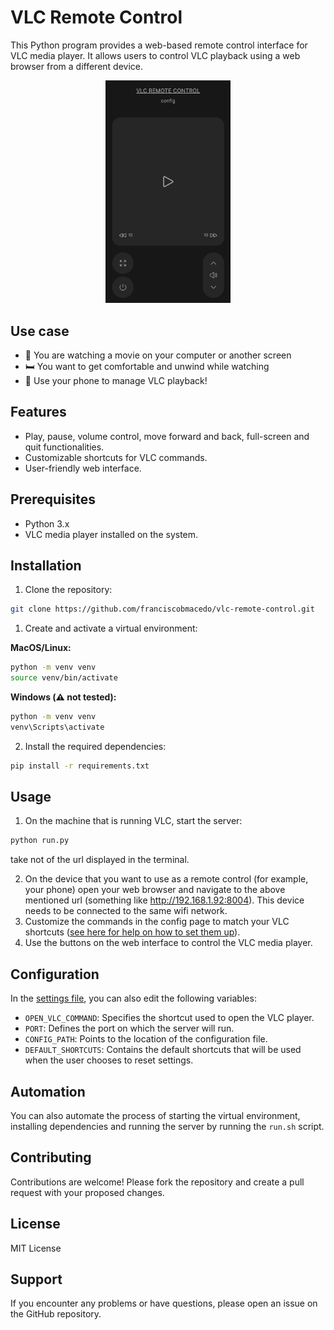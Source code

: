 # VLC Remote Control

This Python program provides a web-based remote control interface for VLC media player. It allows users to control VLC playback using a web browser from a different device.

<p align="center">
  <img width="200"  src="img/screenshot.jpg">
</p>

## Use case

- 🎥 You are watching a movie on your computer or another screen
- 🛏️ You want to get comfortable and unwind while watching
- 📱 Use your phone to manage VLC playback!

## Features
- Play, pause, volume control, move forward and back, full-screen and quit functionalities.
- Customizable shortcuts for VLC commands.
- User-friendly web interface.

## Prerequisites
- Python 3.x
- VLC media player installed on the system.

## Installation
1. Clone the repository:

```bash
git clone https://github.com/franciscobmacedo/vlc-remote-control.git
```

1. Create and activate a virtual environment:

**MacOS/Linux:**
```bash
python -m venv venv
source venv/bin/activate
```

**Windows (:warning: not tested):**
```bash
python -m venv venv
venv\Scripts\activate
```

2. Install the required dependencies:
```bash
pip install -r requirements.txt
```

## Usage

1. On the machine that is running VLC, start the server:

```bash
python run.py
```
take not of the url displayed in the terminal.

2. On the device that you want to use as a remote control (for example, your phone) open your web browser and navigate to the above mentioned url (something like http://192.168.1.92:8004). This device needs to be connected to the same wifi network.
3. Customize the commands in the config page to match your VLC shortcuts ([see here for help on how to set them up](https://www.vlchelp.com/vlc-media-player-shortcuts/)).
3. Use the buttons on the web interface to control the VLC media player.


## Configuration

In the [settings file](/src/settings.py), you can also edit the following variables:

- `OPEN_VLC_COMMAND`: Specifies the shortcut used to open the VLC player.
- `PORT`: Defines the port on which the server will run.
- `CONFIG_PATH`: Points to the location of the configuration file.
- `DEFAULT_SHORTCUTS`: Contains the default shortcuts that will be used when the user chooses to reset settings.

## Automation
You can also automate the process of starting the virtual environment, installing dependencies and running the server by running the `run.sh` script.


## Contributing
Contributions are welcome! Please fork the repository and create a pull request with your proposed changes.

## License
MIT License

## Support
If you encounter any problems or have questions, please open an issue on the GitHub repository.
